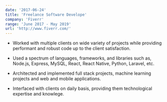 ```yaml
---
date: '2017-06-24'
title: 'Freelance Software Develope'
company: 'Fiverr'
range: 'June 2017 - May 2019'
url: 'http://www.fiverr.com/'
---
```


- Worked with multiple clients on wide variety of projects while providing performant and robust code up to the client satisfaction.

- Used a spectrum of languages, frameworks, and libraries such as, Node.js, Express, MySQL, React, React Native, Python, Laravel, etc.

- Architected and implemented full stack projects, machine learning projects and web and mobile applications.

- Interfaced with clients on daily basis, providing them technological expertise and knowlege.
